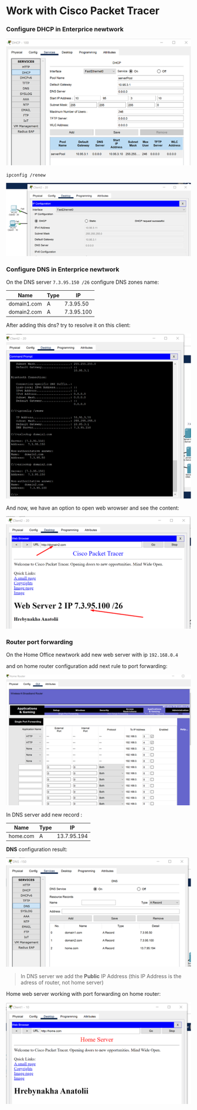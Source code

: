 # Work with Cisco Packet Tracer 
### Configure DHCP in Enterprice newtwork

![DHCP](images/Screenshot_1.png)

`ipconfig /renew`

![Client 20 ](images/Screenshot_2.png)

### Configure DNS in Enterprice newtwork

On the DNS server `7.3.95.150 /26` configure DNS zones name:

|Name| Type| IP|
|-----|------|------|
|domain1.com| A | 7.3.95.50|
|domain2.com| A |7.3.95.100|

After adding this dns? try to  resolve it on this client:

![DNS](images/Screenshot_3.png)

And now, we have an option to open web wrowser and see the content:

![Web](images/Screenshot_4.png)

### Router port forwarding

On the Home Office newtwork add new web server with ip `192.168.0.4`

and on home router configuration add next rule to port forwarding:

![PortForwarding](images/Screenshot_5.png)

In DNS server add new record :

|Name| Type| IP|
|-----|------|------|
|home.com| A | 13.7.95.194|

**DNS** configuration result:

![PortForwarding](images/Screenshot_6.png)

> In DNS server we add the **Public** IP Address  (this IP Address is the adress of router, not home server)

Home web server working with port forwarding on home router: 

![HomeServer](images/Screenshot_7.png)
